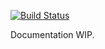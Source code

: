 [![Build Status](https://travis-ci.org/bernardosecades/php-json.svg?branch=master)](https://travis-ci.org/bernardosecades/php-json)

Documentation WIP.